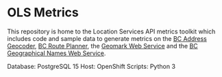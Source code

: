# OLS Metrics

This repository is home to the Location Services API metrics toolkit which includes code and sample data to generate metrics on the [BC Address Geocoder](https://www2.gov.bc.ca/gov/content?id=118DD57CD9674D57BDBD511C2E78DC0D), [BC Route Planner](https://www2.gov.bc.ca/gov/content?id=9D99E684CCD042CD88FADC51E079B4B5), the [Geomark Web Service](https://www2.gov.bc.ca/gov/content?id=F6BAF45131954020BCFD2EBCC456F084) and the [BC Geographical Names Web Service](https://www2.gov.bc.ca/gov/content?id=A3C60F17CE934B1ABFA366F28C66E370).

Database: PostgreSQL 15
Host: OpenShift
Scripts: Python 3
